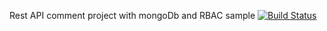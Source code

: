 Rest API comment project with mongoDb and RBAC sample
[![Build Status](https://travis-ci.org/Sajjad-dehghani/mongodb-rest-api.svg?branch=master)](https://travis-ci.org/Sajjad-dehghani/mongodb-rest-api)

